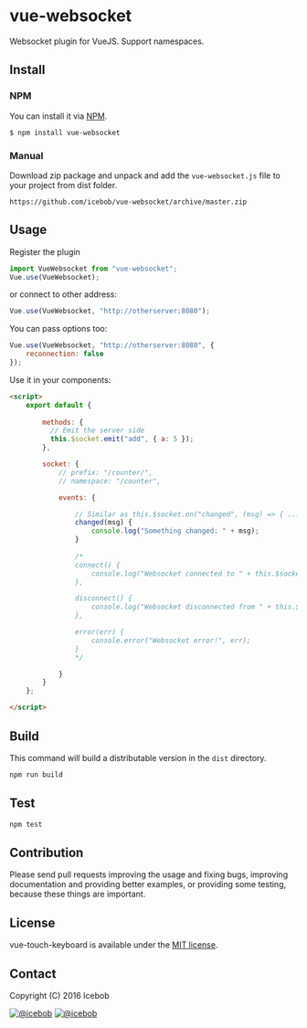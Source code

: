 # vue-websocket
Websocket plugin for VueJS. Support namespaces.

## Install
### NPM
You can install it via [NPM](http://npmjs.org/).
```
$ npm install vue-websocket
```
### Manual
Download zip package and unpack and add the `vue-websocket.js` file to your project from dist folder.
```
https://github.com/icebob/vue-websocket/archive/master.zip
```

## Usage
Register the plugin
```js
import VueWebsocket from "vue-websocket";
Vue.use(VueWebsocket);
```
or connect to other address:
```js
Vue.use(VueWebsocket, "http://otherserver:8080");
```
You can pass options too:
```js
Vue.use(VueWebsocket, "http://otherserver:8080", {
	reconnection: false
});
```


Use it in your components:
```html
<script>
	export default {
		
		methods: {
		  // Emit the server side
		  this.$socket.emit("add", { a: 5 });    
		},

		socket: {
			// prefix: "/counter/",
			// namespace: "/counter",

			events: {

				// Similar as this.$socket.on("changed", (msg) => { ... });
				changed(msg) {
					console.log("Something changed: " + msg);
				}
				
				/*
				connect() {
					console.log("Websocket connected to " + this.$socket.nsp);
				},

				disconnect() {
					console.log("Websocket disconnected from " + this.$socket.nsp);
				},

				error(err) {
					console.error("Websocket error!", err);
				}
				*/

			}
		}
	};

</script>
```

## Build
This command will build a distributable version in the `dist` directory.
```bash
npm run build
```

## Test
```bash
npm test
```

## Contribution
Please send pull requests improving the usage and fixing bugs, improving documentation and providing better examples, or providing some testing, because these things are important.

## License
vue-touch-keyboard is available under the [MIT license](https://tldrlegal.com/license/mit-license).

## Contact

Copyright (C) 2016 Icebob

[![@icebob](https://img.shields.io/badge/github-icebob-green.svg)](https://github.com/icebob) [![@icebob](https://img.shields.io/badge/twitter-Icebobcsi-blue.svg)](https://twitter.com/Icebobcsi)
